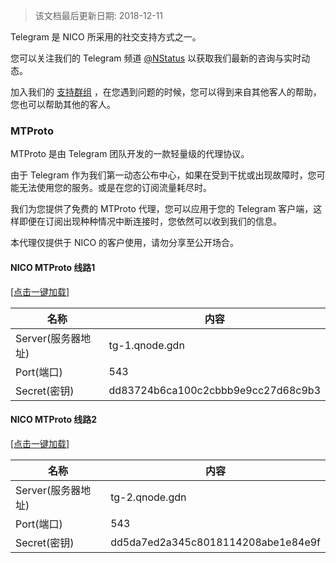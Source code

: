 > 该文档最后更新日期: 2018-12-11

Telegram 是 NICO 所采用的社交支持方式之一。

您可以关注我们的 Telegram 频道 [@NStatus](https://t.me/nstatus) 以获取我们最新的咨询与实时动态。

加入我们的 [支持群组](https://t.me/nicouser) ，在您遇到问题的时候，您可以得到来自其他客人的帮助，您也可以帮助其他的客人。

### MTProto

MTProto 是由 Telegram 团队开发的一款轻量级的代理协议。

由于 Telegram 作为我们第一动态公布中心，如果在受到干扰或出现故障时，您可能无法使用您的服务。或是在您的订阅流量耗尽时。

我们为您提供了免费的 MTProto 代理，您可以应用于您的 Telegram 客户端，这样即便在订阅出现种种情况中断连接时，您依然可以收到我们的信息。

<p class="tip"> 本代理仅提供于 NICO 的客户使用，请勿分享至公开场合。</p>

#### NICO MTProto 线路1

[[点击一键加载]](https://t.me/proxy?server=tg-1.qnode.gdn&port=543&secret=dd83724b6ca100c2cbbb9e9cc27d68c9b3)

|名称|内容|
|---|---|
|Server(服务器地址)|tg-1.qnode.gdn|
|Port(端口)|543|
|Secret(密钥)|dd83724b6ca100c2cbbb9e9cc27d68c9b3|

#### NICO MTProto 线路2

[[点击一键加载]](https://t.me/proxy?server=tg-2.qnode.gdn&port=543&secret=dd5da7ed2a345c8018114208abe1e84e9f)

|名称|内容|
|---|---|
|Server(服务器地址)|tg-2.qnode.gdn|
|Port(端口)|543|
|Secret(密钥)|dd5da7ed2a345c8018114208abe1e84e9f|

